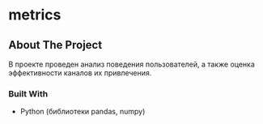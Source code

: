 # metrics
<!-- ABOUT THE PROJECT -->
## About The Project
В проекте проведен анализ поведения пользователей, а также оценка эффективности каналов их привлечения.
### Built With
* Python (библиотеки  pandas, numpy)
